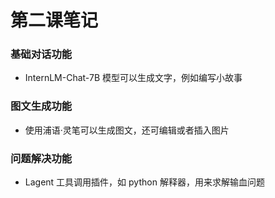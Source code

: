 # 第二课笔记
### 基础对话功能
- InternLM-Chat-7B 模型可以生成文字，例如编写小故事 
### 图文生成功能
- 使用浦语·灵笔可以生成图文，还可编辑或者插入图片
### 问题解决功能
- Lagent 工具调用插件，如 python 解释器，用来求解输血问题
